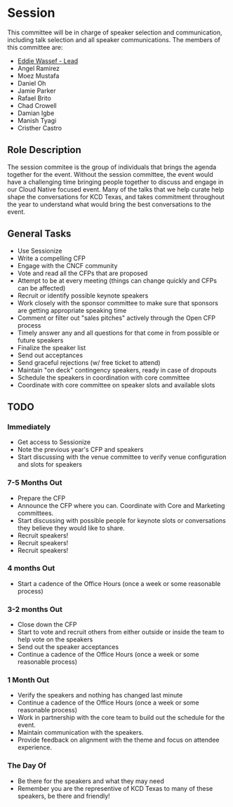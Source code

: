 # Session

This committee will be in charge of speaker selection and communication, including talk selection and all speaker communications.
The members of this committee are:

- [Eddie Wassef - Lead](https://www.github.com/ewassef)
- Angel Ramirez
- Moez Mustafa
- Daniel Oh
- Jamie Parker
- Rafael Brito
- Chad Crowell
- Damian Igbe
- Manish Tyagi
- Cristher Castro


## Role Description

The session commitee is the group of individuals that brings the agenda together for the event. Without the session committee, the event would have a challenging time bringing people together to discuss and engage in our Cloud Native focused event. Many of the talks that we help curate help shape the conversations for KCD Texas, and takes commitment throughout the year to understand what would bring the best conversations to the event.

## General Tasks

* Use Sessionize
* Write a compelling CFP
* Engage with the CNCF community
* Vote and read all the CFPs that are proposed
* Attempt to be at every meeting (things can change quickly and CFPs can be affected)
* Recruit or identify possible keynote speakers
* Work closely with the sponsor committee to make sure that sponsors are getting appropriate speaking time
* Comment or filter out "sales pitches" actively through the Open CFP process
* Timely answer any and all questions for that come in from possible or future speakers
* Finalize the speaker list
* Send out acceptances
* Send graceful rejections (w/ free ticket to attend)
* Maintain "on deck" contingency speakers, ready in case of dropouts
* Schedule the speakers in coordination with core committee
* Coordinate with core committee on speaker slots and available slots

## TODO

### Immediately

* Get access to Sessionize
* Note the previous year's CFP and speakers
* Start discussing with the venue committee to verify venue configuration and slots for speakers

### 7-5 Months Out

* Prepare the CFP
* Announce the CFP where you can. Coordinate with Core and Marketing committees.
* Start discussing with possible people for keynote slots or conversations they believe they would like to share.
* Recruit speakers!
* Recruit speakers!
* Recruit speakers!

### 4 months Out

* Start a cadence of the Office Hours (once a week or some reasonable process)

### 3-2 months Out

* Close down the CFP
* Start to vote and recruit others from either outside or inside the team to help vote on the speakers
* Send out the speaker acceptances
* Continue a cadence of the Office Hours (once a week or some reasonable process)

### 1 Month Out

* Verify the speakers and nothing has changed last minute
* Continue a cadence of the Office Hours (once a week or some reasonable process)
* Work in partnership with the core team to build out the schedule for the event.
* Maintain communication with the speakers.
* Provide feedback on alignment with the theme and focus on attendee experience.

### The Day Of

* Be there for the speakers and what they may need
* Remember you are the representive of KCD Texas to many of these speakers, be there and friendly!

